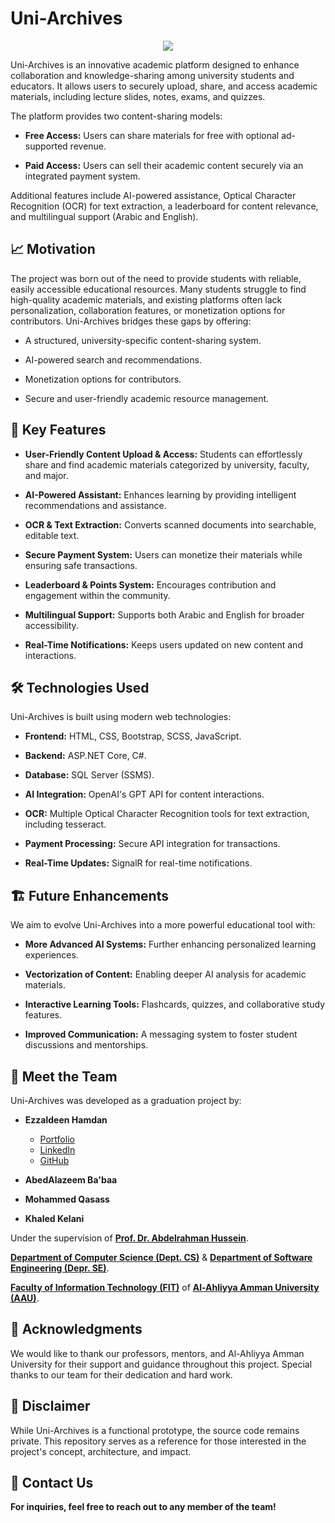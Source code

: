 # Uni-Archives

<p align="center">
  <img src="https://github.com/user-attachments/assets/d7bc199b-a462-4d45-b7a0-236470498330">
</p>

Uni-Archives is an innovative academic platform designed to enhance collaboration and knowledge-sharing among university students and educators. It allows users to securely upload, share, and access academic materials, including lecture slides, notes, exams, and quizzes.

The platform provides two content-sharing models:

- **Free Access:** Users can share materials for free with optional ad-supported revenue.

- **Paid Access:** Users can sell their academic content securely via an integrated payment system.

Additional features include AI-powered assistance, Optical Character Recognition (OCR) for text extraction, a leaderboard for content relevance, and multilingual support (Arabic and English).

## 📈 Motivation

The project was born out of the need to provide students with reliable, easily accessible educational resources. Many students struggle to find high-quality academic materials, and existing platforms often lack personalization, collaboration features, or monetization options for contributors. Uni-Archives bridges these gaps by offering:

- A structured, university-specific content-sharing system.

- AI-powered search and recommendations.

- Monetization options for contributors.

- Secure and user-friendly academic resource management.

## 🚀 Key Features

- **User-Friendly Content Upload & Access:** Students can effortlessly share and find academic materials categorized by university, faculty, and major.

- **AI-Powered Assistant:** Enhances learning by providing intelligent recommendations and assistance.

- **OCR & Text Extraction:** Converts scanned documents into searchable, editable text.

- **Secure Payment System:** Users can monetize their materials while ensuring safe transactions.

- **Leaderboard & Points System:** Encourages contribution and engagement within the community.

- **Multilingual Support:** Supports both Arabic and English for broader accessibility.

- **Real-Time Notifications:** Keeps users updated on new content and interactions.

## 🛠️ Technologies Used

Uni-Archives is built using modern web technologies:

- **Frontend:** HTML, CSS, Bootstrap, SCSS, JavaScript.

- **Backend:** ASP.NET Core, C#.

- **Database:** SQL Server (SSMS).

- **AI Integration:** OpenAI's GPT API for content interactions.

- **OCR:** Multiple Optical Character Recognition tools for text extraction, including tesseract.

- **Payment Processing:** Secure API integration for transactions.

- **Real-Time Updates:** SignalR for real-time notifications.

## 🏗️ Future Enhancements

We aim to evolve Uni-Archives into a more powerful educational tool with:

- **More Advanced AI Systems:** Further enhancing personalized learning experiences.

- **Vectorization of Content:** Enabling deeper AI analysis for academic materials.

- **Interactive Learning Tools:** Flashcards, quizzes, and collaborative study features.

- **Improved Communication:** A messaging system to foster student discussions and mentorships.

## 🌟 Meet the Team

Uni-Archives was developed as a graduation project by:

- **Ezzaldeen Hamdan**
  - [Portfolio](https://ezzohamdan.github.io/Project-9)  
  - [LinkedIn](https://www.linkedin.com/in/ezzhamdan)
  - [GitHub](https://github.com/ezzohamdan)

- **AbedAlazeem Ba'baa**

- **Mohammed Qasass**

- **Khaled Kelani**

Under the supervision of [**Prof. Dr. Abdelrahman Hussein**](https://scholar.google.ca/citations?user=SQeqHmUAAAAJ&hl=en).

[**Department of Computer Science (Dept. CS)**](https://www.ammanu.edu.jo/admission/undergraduate-programs/Computer-Science/) & [**Department of Software Engineering (Depr. SE)**](https://www.ammanu.edu.jo/admission/undergraduate-programs/Software-Engineering/).

[**Faculty of Information Technology (FIT)**](https://www.linkedin.com/company/aau-faculty-of-information-technology) of [**Al-Ahliyya Amman University (AAU)**](https://www.linkedin.com/school/al-ahliyya-amman-university).

## 🙏 Acknowledgments

We would like to thank our professors, mentors, and Al-Ahliyya Amman University for their support and guidance throughout this project. Special thanks to our team for their dedication and hard work.

## 📜 Disclaimer

While Uni-Archives is a functional prototype, the source code remains private. This repository serves as a reference for those interested in the project's concept, architecture, and impact.

## 📧 Contact Us

**For inquiries, feel free to reach out to any member of the team!**
